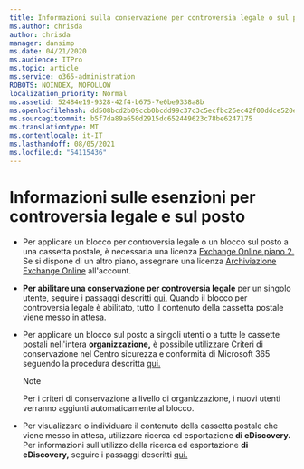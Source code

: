 ```yaml
---
title: Informazioni sulla conservazione per controversia legale o sul posto
ms.author: chrisda
author: chrisda
manager: dansimp
ms.date: 04/21/2020
ms.audience: ITPro
ms.topic: article
ms.service: o365-administration
ROBOTS: NOINDEX, NOFOLLOW
localization_priority: Normal
ms.assetid: 52484e19-9328-42f4-b675-7e0be9338a8b
ms.openlocfilehash: dd508bcd2b09ccb0bcdd99c37c3c5ecfbc26ec42f00ddce520ef8e73e3aef436
ms.sourcegitcommit: b5f7da89a650d2915dc652449623c78be6247175
ms.translationtype: MT
ms.contentlocale: it-IT
ms.lasthandoff: 08/05/2021
ms.locfileid: "54115436"
---
```

# <a name="about-litigation-holds-and-in-place-holds"></a>Informazioni sulle esenzioni per controversia legale e sul posto

- Per applicare un blocco per controversia legale o un blocco sul posto a una cassetta postale, è necessaria una licenza [Exchange Online piano 2.](https://docs.microsoft.com/office365/servicedescriptions/office-365-platform-service-description/office-365-plan-options) Se si dispone di un altro piano, assegnare una licenza [Archiviazione Exchange Online](https://docs.microsoft.com/office365/servicedescriptions/exchange-online-archiving-service-description/exchange-online-archiving-service-description) all'account. 
    
- **Per abilitare una conservazione per controversia legale** per un singolo utente, seguire i passaggi descritti [qui.](https://docs.microsoft.com/microsoft-365/compliance/create-a-litigation-hold?view=o365-worldwide#place-a-mailbox-on-litigation-hold) Quando il blocco per controversia legale è abilitato, tutto il contenuto della cassetta postale viene messo in attesa.
    
- Per applicare  un blocco sul posto a singoli utenti o a tutte le cassette postali nell'intera **organizzazione,** è possibile utilizzare Criteri di conservazione nel Centro sicurezza e conformità di Microsoft 365 seguendo la procedura descritta [qui.](https://docs.microsoft.com/microsoft-365/compliance/retention-policies)
    
    > [!NOTE]
    > Per i criteri di conservazione a livello di organizzazione, i nuovi utenti verranno aggiunti automaticamente al blocco. 
  
- Per visualizzare o individuare il contenuto della cassetta postale che viene messo in attesa, utilizzare ricerca ed esportazione **di eDiscovery.** Per informazioni sull'utilizzo della ricerca ed esportazione **di eDiscovery,** seguire i passaggi descritti [qui.](https://docs.microsoft.com/microsoft-365/compliance/export-search-results)
    

